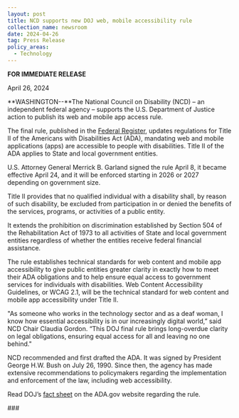 ```yaml
---
layout: post
title: NCD supports new DOJ web, mobile accessibility rule
collection_name: newsroom
date: 2024-04-26
tag: Press Release
policy_areas:
  - Technology
---
```

**FOR IMMEDIATE RELEASE**					

April 26, 2024

**WASHINGTON--**The National Council on Disability (NCD) – an independent federal agency – supports the U.S. Department of Justice action to publish its web and mobile app access rule.

The final rule, published in the [Federal Register](https://www.federalregister.gov/documents/2024/04/24/2024-07758/nondiscrimination-on-the-basis-of-disability-accessibility-of-web-information-and-services-of-state), updates regulations for Title II of the Americans with Disabilities Act (ADA), mandating web and mobile applications (apps) are accessible to people with disabilities. Title II of the ADA applies to State and local government entities. 

U.S. Attorney General Merrick B. Garland signed the rule April 8, it became effective April 24, and it will be enforced starting in 2026 or 2027 depending on government size.

Title II provides that no qualified individual with a disability shall, by reason of such disability, be excluded from participation in or denied the benefits of the services, programs, or activities of a public entity. 

It extends the prohibition on discrimination established by Section 504 of the Rehabilitation Act of 1973 to all activities of State and local government entities regardless of whether the entities receive federal financial assistance.

The rule establishes technical standards for web content and mobile app accessibility to give public entities greater clarity in exactly how to meet their ADA obligations and to help ensure equal access to government services for individuals with disabilities. Web Content Accessibility Guidelines, or WCAG 2.1, will be the technical standard for web content and mobile app accessibility under Title II.

"As someone who works in the technology sector and as a deaf woman, I know how essential accessibility is in our increasingly digital world,” said NCD Chair Claudia Gordon. “This DOJ final rule brings long-overdue clarity on legal obligations, ensuring equal access for all and leaving no one behind."

NCD recommended and first drafted the ADA. It was signed by President George H.W. Bush on July 26, 1990. Since then, the agency has made extensive recommendations to policymakers regarding the implementation and enforcement of the law, including web accessibility.

Read DOJ’s [fact sheet](https://www.ada.gov/notices/2024/03/08/web-rule/) on the ADA.gov website regarding the rule.

\###
